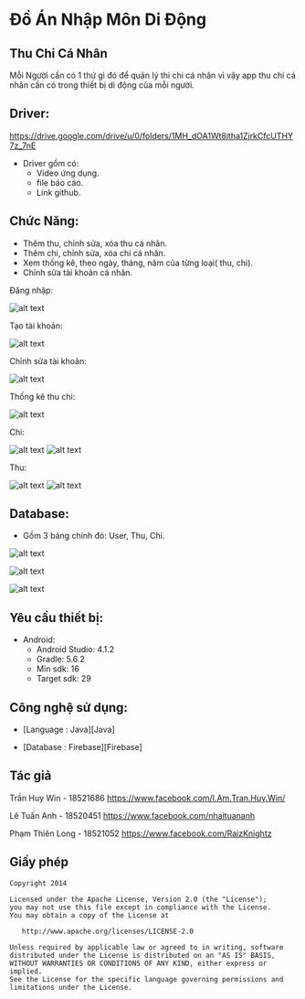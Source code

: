 # Đồ Án Nhập Môn Di Động

## Thu Chi Cá Nhân

   

 Mỗi Người cần có 1 thứ gì đó để quản lý thi chi cá nhân vì vậy app thu chi cá nhân cần có trong thiết bị di động của mỗi người.


## Driver:
https://drive.google.com/drive/u/0/folders/1MH_dOA1Wt8jtha1ZjrkCfcUTHY7z_7nE
- Driver gồm có:
   + Video ứng dụng.
   + file báo cáo.
   + Link github.
   
## Chức Năng:
- Thêm thu, chỉnh sửa, xóa thu cá nhân.
- Thêm chi, chỉnh sửa, xóa chi cá nhân.
- Xem thống kê, theo ngày, tháng, năm của từng loại( thu, chi).
- Chỉnh sửa tài khoản cá nhân.
<p>Đăng nhập:</p>

![alt text](https://user-images.githubusercontent.com/57520628/105848850-27e61500-6012-11eb-9e65-b85c425d0b9b.png)
<p>Tạo tài khoản:</p>

![alt text](https://user-images.githubusercontent.com/57520628/105848867-2b799c00-6012-11eb-97f5-2a85f17a466b.png)
<p>Chỉnh sửa tài khoản:</p>

![alt text](https://user-images.githubusercontent.com/57520628/105848883-2fa5b980-6012-11eb-9fae-68710ee2143b.png)
<p>Thống kê thu chi:</p>

![alt text](https://user-images.githubusercontent.com/57520628/105848928-40562f80-6012-11eb-9ad2-93a9e622c1af.png)
<p>Chi:</p>

![alt text](https://user-images.githubusercontent.com/57520628/105848938-43512000-6012-11eb-97e7-752338183a4b.png)
![alt text](https://user-images.githubusercontent.com/57520628/105848944-464c1080-6012-11eb-9ea3-2a4433e34d32.png)
<p>Thu:</p>

![alt text](https://user-images.githubusercontent.com/57520628/105848952-49df9780-6012-11eb-812b-0d3ea07e2f31.png)
![alt text](https://user-images.githubusercontent.com/57520628/105848960-4cda8800-6012-11eb-9e72-da25ec44dc41.png)
## Database:
- Gồm 3 bảng chính đó: User, Thu, Chi.

![alt text](https://user-images.githubusercontent.com/57520628/105848441-8f4f9500-6011-11eb-900c-2355bcc467a0.png)

![alt text](https://user-images.githubusercontent.com/57520628/105848443-9080c200-6011-11eb-80cd-3c0de2508030.png)

![alt text](https://user-images.githubusercontent.com/57520628/105848268-52839e00-6011-11eb-85d6-f0507747d330.png)
## Yêu cầu thiết bị:

   - Android:
     + Android Studio: 4.1.2
     + Gradle: 5.6.2
     + Min sdk: 16
     + Target sdk: 29


## Công nghệ sử dụng:

- [Language  :  Java][Java]

- [Database  :  Firebase][Firebase]    


## Tác giả

Trần Huy Win - 18521686
https://www.facebook.com/I.Am.Tran.Huy.Win/

Lê Tuấn Anh   - 18520451
https://www.facebook.com/nhaituananh

Phạm Thiên Long - 18521052
https://www.facebook.com/RaizKnightz
## Giấy phép

    Copyright 2014

    Licensed under the Apache License, Version 2.0 (the "License");
    you may not use this file except in compliance with the License.
    You may obtain a copy of the License at

       http://www.apache.org/licenses/LICENSE-2.0

    Unless required by applicable law or agreed to in writing, software
    distributed under the License is distributed on an "AS IS" BASIS,
    WITHOUT WARRANTIES OR CONDITIONS OF ANY KIND, either express or implied.
    See the License for the specific language governing permissions and
    limitations under the License.

